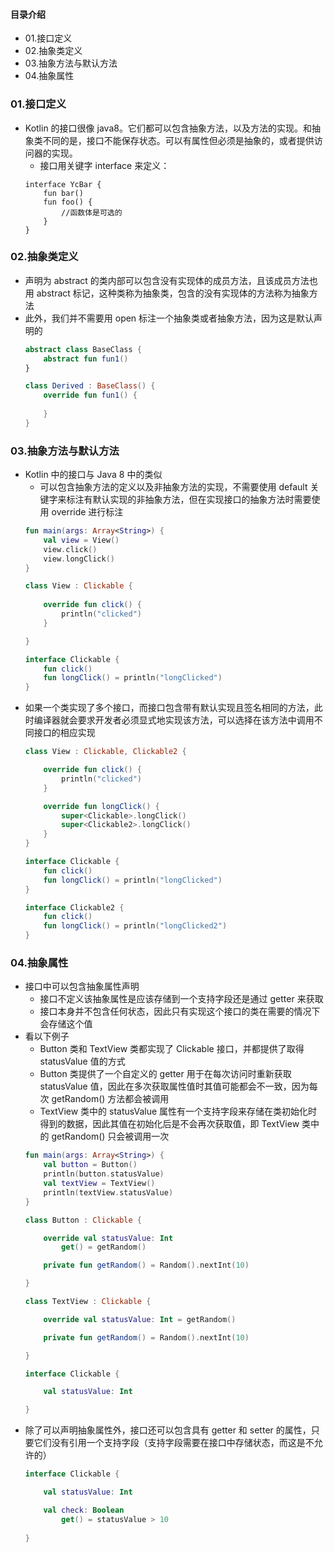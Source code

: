 #### 目录介绍
- 01.接口定义
- 02.抽象类定义
- 03.抽象方法与默认方法
- 04.抽象属性





### 01.接口定义
- Kotlin 的接口很像 java8。它们都可以包含抽象方法，以及方法的实现。和抽象类不同的是，接口不能保存状态。可以有属性但必须是抽象的，或者提供访问器的实现。
    - 接口用关键字 interface 来定义：
    ```
    interface YcBar {
        fun bar()
        fun foo() {
            //函数体是可选的
        }
    }
    ```


### 02.抽象类定义
- 声明为 abstract 的类内部可以包含没有实现体的成员方法，且该成员方法也用 abstract 标记，这种类称为抽象类，包含的没有实现体的方法称为抽象方法
- 此外，我们并不需要用 open 标注一个抽象类或者抽象方法，因为这是默认声明的
    ```kotlin
    abstract class BaseClass {
        abstract fun fun1()
    }
    
    class Derived : BaseClass() {
        override fun fun1() {
            
        }
    }
    ```



### 03.抽象方法与默认方法
- Kotlin 中的接口与 Java 8 中的类似
    - 可以包含抽象方法的定义以及非抽象方法的实现，不需要使用 default 关键字来标注有默认实现的非抽象方法，但在实现接口的抽象方法时需要使用 override 进行标注
    ```kotlin
    fun main(args: Array<String>) {
        val view = View()
        view.click()
        view.longClick()
    }
    
    class View : Clickable {
        
        override fun click() {
            println("clicked")
        }
    
    }
    
    interface Clickable {
        fun click()
        fun longClick() = println("longClicked")
    }
    ```
- 如果一个类实现了多个接口，而接口包含带有默认实现且签名相同的方法，此时编译器就会要求开发者必须显式地实现该方法，可以选择在该方法中调用不同接口的相应实现
    ```kotlin
    class View : Clickable, Clickable2 {
    
        override fun click() {
            println("clicked")
        }
    
        override fun longClick() {
            super<Clickable>.longClick()
            super<Clickable2>.longClick()
        }
    }
    
    interface Clickable {
        fun click()
        fun longClick() = println("longClicked")
    }
    
    interface Clickable2 {
        fun click()
        fun longClick() = println("longClicked2")
    }
    ```


### 04.抽象属性
- 接口中可以包含抽象属性声明
    - 接口不定义该抽象属性是应该存储到一个支持字段还是通过 getter 来获取
    - 接口本身并不包含任何状态，因此只有实现这个接口的类在需要的情况下会存储这个值
- 看以下例子
    - Button 类和 TextView 类都实现了 Clickable 接口，并都提供了取得 statusValue 值的方式
    - Button 类提供了一个自定义的 getter 用于在每次访问时重新获取 statusValue 值，因此在多次获取属性值时其值可能都会不一致，因为每次 getRandom() 方法都会被调用
    - TextView 类中的 statusValue 属性有一个支持字段来存储在类初始化时得到的数据，因此其值在初始化后是不会再次获取值，即 TextView 类中的 getRandom() 只会被调用一次
    ```kotlin
    fun main(args: Array<String>) {
        val button = Button()
        println(button.statusValue)
        val textView = TextView()
        println(textView.statusValue)
    }
    
    class Button : Clickable {
    
        override val statusValue: Int
            get() = getRandom()
    
        private fun getRandom() = Random().nextInt(10)
    
    }
    
    class TextView : Clickable {
    
        override val statusValue: Int = getRandom()
    
        private fun getRandom() = Random().nextInt(10)
    
    }
    
    interface Clickable {
    
        val statusValue: Int
    
    }
    ```
- 除了可以声明抽象属性外，接口还可以包含具有 getter 和 setter 的属性，只要它们没有引用一个支持字段（支持字段需要在接口中存储状态，而这是不允许的）
    ```kotlin
    interface Clickable {
    
        val statusValue: Int
    
        val check: Boolean
            get() = statusValue > 10
        
    }
    ```





